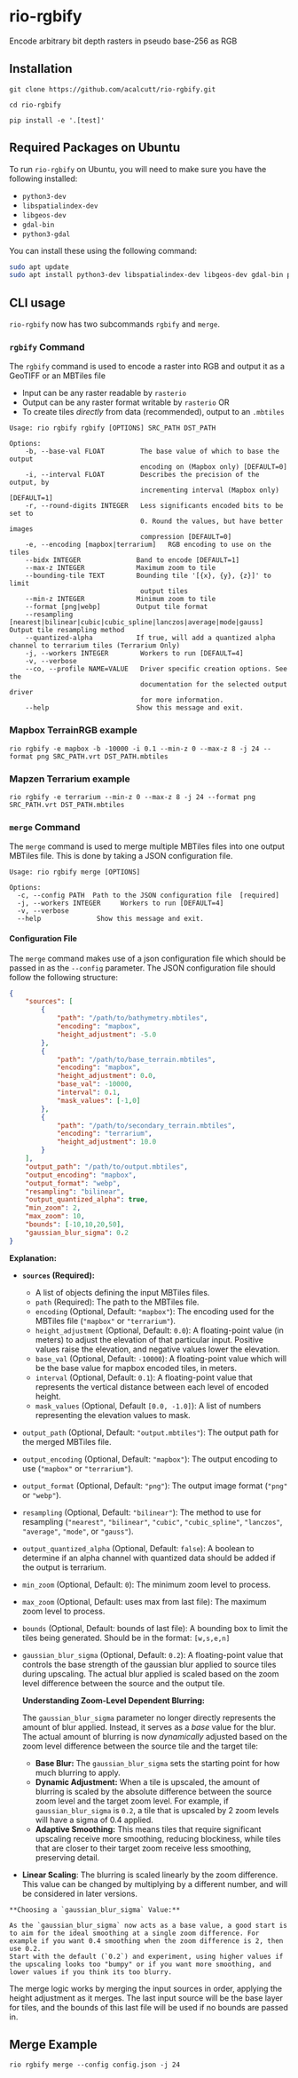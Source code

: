 # rio-rgbify
Encode arbitrary bit depth rasters in pseudo base-256 as RGB

## Installation

```
git clone https://github.com/acalcutt/rio-rgbify.git

cd rio-rgbify

pip install -e '.[test]'

```
## Required Packages on Ubuntu
To run `rio-rgbify` on Ubuntu, you will need to make sure you have the following installed:

* `python3-dev`
* `libspatialindex-dev`
* `libgeos-dev`
* `gdal-bin`
* `python3-gdal`

You can install these using the following command:

```bash
sudo apt update
sudo apt install python3-dev libspatialindex-dev libgeos-dev gdal-bin python3-gdal
```

## CLI usage

`rio-rgbify` now has two subcommands `rgbify` and `merge`.

### `rgbify` Command

The `rgbify` command is used to encode a raster into RGB and output it as a GeoTIFF or an MBTiles file

- Input can be any raster readable by `rasterio`
- Output can be any raster format writable by `rasterio` OR
- To create tiles _directly_ from data (recommended), output to an `.mbtiles`

```
Usage: rio rgbify rgbify [OPTIONS] SRC_PATH DST_PATH

Options:
    -b, --base-val FLOAT         The base value of which to base the output
                                 encoding on (Mapbox only) [DEFAULT=0]
    -i, --interval FLOAT         Describes the precision of the output, by
                                 incrementing interval (Mapbox only) [DEFAULT=1]
    -r, --round-digits INTEGER   Less significants encoded bits to be set to
                                 0. Round the values, but have better images
                                 compression [DEFAULT=0]
    -e, --encoding [mapbox|terrarium]   RGB encoding to use on the tiles
    --bidx INTEGER              Band to encode [DEFAULT=1]
    --max-z INTEGER             Maximum zoom to tile
    --bounding-tile TEXT        Bounding tile '[{x}, {y}, {z}]' to limit
                                 output tiles
    --min-z INTEGER             Minimum zoom to tile
    --format [png|webp]         Output tile format
    --resampling [nearest|bilinear|cubic|cubic_spline|lanczos|average|mode|gauss] Output tile resampling method
    --quantized-alpha           If true, will add a quantized alpha channel to terrarium tiles (Terrarium Only)
    -j, --workers INTEGER        Workers to run [DEFAULT=4]
    -v, --verbose
    --co, --profile NAME=VALUE   Driver specific creation options. See the
                                 documentation for the selected output driver
                                 for more information.
    --help                      Show this message and exit.
```

### Mapbox TerrainRGB example

```
rio rgbify -e mapbox -b -10000 -i 0.1 --min-z 0 --max-z 8 -j 24 --format png SRC_PATH.vrt DST_PATH.mbtiles
```

### Mapzen Terrarium example

```
rio rgbify -e terrarium --min-z 0 --max-z 8 -j 24 --format png SRC_PATH.vrt DST_PATH.mbtiles
```

### `merge` Command

The `merge` command is used to merge multiple MBTiles files into one output MBTiles file. This is done by taking a JSON configuration file.

```
Usage: rio rgbify merge [OPTIONS]

Options:
  -c, --config PATH  Path to the JSON configuration file  [required]
  -j, --workers INTEGER     Workers to run [DEFAULT=4]
  -v, --verbose
  --help              Show this message and exit.
```

#### Configuration File

The `merge` command makes use of a json configuration file which should be passed in as the `--config` parameter. The JSON configuration file should follow the following structure:

```json
{
    "sources": [
        {
            "path": "/path/to/bathymetry.mbtiles",
            "encoding": "mapbox",
            "height_adjustment": -5.0
        },
        {
            "path": "/path/to/base_terrain.mbtiles",
            "encoding": "mapbox",
            "height_adjustment": 0.0,
            "base_val": -10000,
            "interval": 0.1,
            "mask_values": [-1,0]
        },
        {
            "path": "/path/to/secondary_terrain.mbtiles",
            "encoding": "terrarium",
            "height_adjustment": 10.0
        }
    ],
    "output_path": "/path/to/output.mbtiles",
    "output_encoding": "mapbox",
    "output_format": "webp",
    "resampling": "bilinear",
    "output_quantized_alpha": true,
    "min_zoom": 2,
    "max_zoom": 10,
    "bounds": [-10,10,20,50],
    "gaussian_blur_sigma": 0.2
}
```

**Explanation:**

*   **`sources` (Required):**
    *   A list of objects defining the input MBTiles files.
    *   `path` (Required): The path to the MBTiles file.
    *   `encoding` (Optional, Default: `"mapbox"`): The encoding used for the MBTiles file (`"mapbox"` or `"terrarium"`).
    *   `height_adjustment` (Optional, Default: `0.0`): A floating-point value (in meters) to adjust the elevation of that particular input. Positive values raise the elevation, and negative values lower the elevation.
    *   `base_val` (Optional, Default: `-10000`): A floating-point value which will be the base value for mapbox encoded tiles, in meters.
    *   `interval` (Optional, Default: `0.1`): A floating-point value that represents the vertical distance between each level of encoded height.
    *   `mask_values` (Optional, Default `[0.0, -1.0]`): A list of numbers representing the elevation values to mask.
*   `output_path` (Optional, Default: `"output.mbtiles"`): The output path for the merged MBTiles file.
*   `output_encoding` (Optional, Default: `"mapbox"`): The output encoding to use (`"mapbox"` or `"terrarium"`).
*   `output_format` (Optional, Default: `"png"`): The output image format (`"png"` or `"webp"`).
*   `resampling` (Optional, Default: `"bilinear"`): The method to use for resampling (`"nearest"`, `"bilinear"`, `"cubic"`, `"cubic_spline"`, `"lanczos"`, `"average"`, `"mode"`, or `"gauss"`).
*   `output_quantized_alpha` (Optional, Default: `false`): A boolean to determine if an alpha channel with quantized data should be added if the output is terrarium.
*   `min_zoom` (Optional, Default: `0`): The minimum zoom level to process.
*   `max_zoom` (Optional, Default: uses max from last file): The maximum zoom level to process.
*   `bounds` (Optional, Default: bounds of last file): A bounding box to limit the tiles being generated. Should be in the format: `[w,s,e,n]`
*   `gaussian_blur_sigma` (Optional, Default: `0.2`): A floating-point value that controls the base strength of the gaussian blur applied to source tiles during upscaling.  The actual blur applied is scaled based on the zoom level difference between the source and the output tile.

    **Understanding Zoom-Level Dependent Blurring:**

    The `gaussian_blur_sigma` parameter no longer directly represents the amount of blur applied. Instead, it serves as a *base* value for the blur. The actual amount of blurring is now *dynamically* adjusted based on the zoom level difference between the source tile and the target tile:

    *   **Base Blur:** The `gaussian_blur_sigma` sets the starting point for how much blurring to apply.
    *   **Dynamic Adjustment:** When a tile is upscaled, the amount of blurring is scaled by the absolute difference between the source zoom level and the target zoom level.  For example, if `gaussian_blur_sigma` is `0.2`, a tile that is upscaled by 2 zoom levels will have a sigma of 0.4 applied.
    *   **Adaptive Smoothing:**  This means tiles that require significant upscaling receive more smoothing, reducing blockiness, while tiles that are closer to their target zoom receive less smoothing, preserving detail.
   *  **Linear Scaling**: The blurring is scaled linearly by the zoom difference. This value can be changed by multiplying by a different number, and will be considered in later versions.

    **Choosing a `gaussian_blur_sigma` Value:**

    As the `gaussian_blur_sigma` now acts as a base value, a good start is to aim for the ideal smoothing at a single zoom difference. For example if you want 0.4 smoothing when the zoom difference is 2, then use 0.2.
    Start with the default (`0.2`) and experiment, using higher values if the upscaling looks too "bumpy" or if you want more smoothing, and lower values if you think its too blurry.

The merge logic works by merging the input sources in order, applying the height adjustment as it merges. The last input source will be the base layer for tiles, and the bounds of this last file will be used if no bounds are passed in.

## Merge Example
```
rio rgbify merge --config config.json -j 24
```
